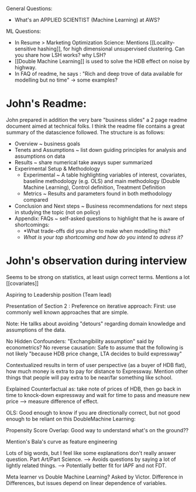 General Questions:
* What's an APPLIED SCIENTIST (Machine Learning) at AWS?

ML Questions:
* In Resume > Marketing Optimization Science: Mentions [[Locality-sensitive hashing]], for high dimensional unsupervised clustering. Can you share how LSH works? why LSH?
* [[Double Machine Learning]] is used to solve the HDB effect on noise by highway.
* In FAQ of readme, he says : "Rich and deep trove of data available for modelling but no time" -> some examples?

# John's Readme:
John prepared in addition the very bare "business slides" a 2 page readme document aimed at technical folks. I think the readme file contains a great summary of the datascience followed. The structure is as follows:
* Overview ~ business goals
* Tenets and Assumptions ~ list down guiding principles for analysis and assumptions on data
* Results ~ share numerical take aways super summarized
* Experimental Setup & Methodology
	* Experimental ~ A table highlighting variables of interest, covariates, baseline methodology (e.g. OLS) and main methodology (Double Machine Learning), Control definition, Treatment Definition
	* Metrics ~ Results and parameters found in both methodology compared
* Conclusion and Next steps ~ Business recommendations for next steps in studying the topic (not on policy)
* Appendix: FAQs ~ self-asked questions to highlight that he is aware of shortcomings:
	* *What trade-offs did you ahve to make when modelling this?
	* *What is your top shortcoming and how do you intend to adress it?*

# John's observation during interview
Seems to be strong on statistics, at least usign correct terms. Mentions a lot
[[covariates]] 

Aspiring to Leadership position (Team lead)

Presentation of Section 2 : 
Preference on iterative approach:
First: use commonly well known approaches that are simple.

Note: He tallks about avoiding "detours" regarding domain knowledge and assumptions of the data.

No Hidden Confounders: "Exchangibility assumption" said by econometrics?
No reverse causation: Safe to assume that the following is not likely "because HDB price change, LTA decides to build expressway"

Contextualized results in term of user perspective (as a buyer of HDB flat), how much money is extra to pay for distance to Expressway. Mention other things that people will pay extra to be near/far something like school.

Explained Counterfactual as: take note of prices of HDB, then go back in time to knock-down expressway and wait for time to pass and measure new price
 --> measure difference of effect. 

OLS: Good enough to know if you are directionally correct, but not good enough to be reliant on this
DoubleMachine Learning: 

Propensity Score Overlap: Good way to understand what's on the ground??

Mention's Bala's curve as feature engineering

Lots of big words, but I feel like some explanations don't really answer question. Part Art/Part Science. --> Avoids questions by saying a lot of lightly related things. --> Potentially better fit for IAPF and not FDT.

Meta learner vs Double Machine Learning? Asked by Victor. Difference in Differences, but issues depend on linear dependence of variables.





